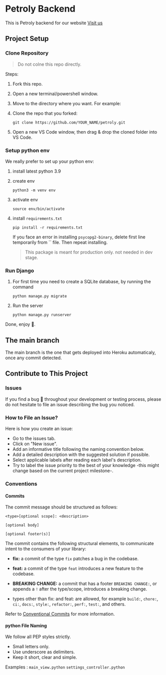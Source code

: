 # Petroly Backend

This is Petroly backend for our website [Visit us](https://petroly.co)
<!-- TODO: ADD TOOL ICONS -->
## Project Setup

### Clone Repository

> Do not colne this repo directly.

Steps:

1) Fork this repo.
2) Open a new terminal/powershell window.
3) Move to the directory where you want. For example:
4) Clone the repo that you forked:

   ```shell
   git clone https://github.com/YOUR_NAME/petroly.git
   ```

5) Open a new VS Code window, then drag & drop the cloned folder into VS Code.

### Setup python env

We really prefer to set up your python env:

1) install latest python 3.9
2) create env

   ```shell
   python3 -m venv env
   ```

3) activate env

   ```shell
   source env/bin/activate
   ```

4) install `requirements.txt`

   ```shell
   pip install -r requirements.txt
   ```

   If you face an error in installing `psycopg2-binary`, delete first line temporarily
   from `` file. Then repeat installing.
   > This package is meant for production only. not needed in dev stage.

### Run Django

1) For first time you need to create a SQLite database, by running the command

   ```shell
   python manage.py migrate
   ```

2) Run the server

   ```shell
   python manage.py runserver
   ```

Done, enjoy 🤩.

## The main branch

The main branch is the one that gets deployed into Heroku automaticaly,
once any commit detected.

## Contribute to This Project

### Issues

If you find a bug 🐞 throughout your development or testing process,
please do not hesitate to file an issue describing the bug you noticed.

### How to File an Issue?

Here is how you create an issue:

- Go to the issues tab.
- Click on "New issue".
- Add an informative title following the naming convention below.
- Add a detailed description with the suggested solution if possible.
- Select applicable labels after reading each label's description.
- Try to label the issue priority to the best of your knowledge -this might change based on the current project milestone-.

### Conventions

#### Commits

The commit message should be structured as follows:

```git
<type>[optional scope]: <description>

[optional body]

[optional footer(s)]
```

The commit contains the following structural elements, to communicate intent to the consumers of your library:

- **fix:** a commit of the type `fix` patches a bug in the codebase.

- **feat:** a commit of the type `feat` introduces a new feature to the codebase.

- **BREAKING CHANGE:** a commit that has a footer `BREAKING CHANGE:`, or appends a `!` after the type/scope, introduces a breaking change.

- types other than fix: and feat: are allowed, for example `build:`, `chore:`, `ci:`, `docs:`, `style:`, `refactor:`, `perf:`, `test:`, and others.

Refer to [Conventional Commits](https://www.conventionalcommits.org/en/v1.0.0/) for more information.

#### python File Naming

We follow all PEP styles strictly.

- Small letters only.
- Use underscore as delimiters.
- Keep it short, clear and simple.

Examples :
`main_view.python`
`settings_controller.python`
